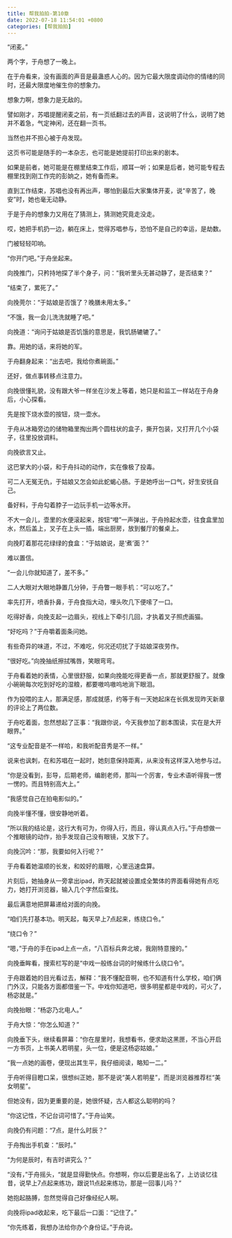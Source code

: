 ```yaml
---
title: 帮我拍拍-第10章
date: 2022-07-18 11:54:01 +0800
categories: [帮我拍拍]
---
```


“闭麦。”

两个字，于舟想了一晚上。

在于舟看来，没有画面的声音是最蛊惑人心的。因为它最大限度调动你的情绪的同时，还最大限度地催生你的想象力。

想象力啊，想象力是无敌的。

譬如刚才，苏唱提醒闭麦之前，有一页纸翻过去的声音，这说明了什么，说明了她并不着急，气定神闲，还在翻一页书。

当然也并不担心被于舟发现。

这页书可能是随手的一本杂志，也可能是她提前打印出来的剧本。

如果是前者，她可能是在棚里结束工作后，顺耳一听；如果是后者，她可能专程去棚里找到刚工作完的彭姠之，她有备而来。

直到工作结束，苏唱也没有再出声，哪怕到最后大家集体开麦，说“辛苦了，晚安”时，她也毫无动静。

于是于舟的想象力又用在了猜测上，猜测她究竟走没走。

哎，她把手机扔一边，躺在床上，觉得苏唱参与，恐怕不是自己的幸运，是劫数。

门被轻轻叩响。

“你开门吧。”于舟坐起来。

向挽推门，只矜持地探了半个身子，问：“我听里头无甚动静了，是否结束？”

“结束了，累死了。”

向挽莞尔：“于姑娘是否饿了？晚膳未用太多。”

“不饿，我一会儿洗洗就睡了吧。”

向挽道：“询问于姑娘是否饥饿的意思是，我饥肠辘辘了。”

靠。用她的话，来将她的军。

于舟翻身起来：“出去吧，我给你煮碗面。”

还好，做点事转移点注意力。

向挽很懂礼貌，没有跟大爷一样坐在沙发上等着，她只是和监工一样站在于舟身后，小心探看。

先是按下烧水壶的按钮，烧一壶水。

于舟从冰箱旁边的储物箱里掏出两个圆柱状的盒子，撕开包装，又打开几个小袋子，往里投放调料。

向挽欲言又止。

这巴掌大的小袋，和于舟抖动的动作，实在像极了投毒。

可二人无冤无仇，于姑娘又怎会如此蛇蝎心肠。于是她呼出一口气，好生安抚自己。

备好料，于舟勾着脖子一边玩手机一边等水开。

不大一会儿，壶里的水便滚起来，按钮“噔”一声弹出，于舟拎起水壶，往食盒里加水，然后盖上，叉子在上头一插，端出厨房，放到餐厅的餐桌上。

向挽盯着那花花绿绿的食盒：“于姑娘说，是‘煮’面？”

难以置信。

“一会儿你就知道了，差不多。”

二人大眼对大眼地静置几分钟，于舟瞥一眼手机：“可以吃了。”

率先打开，喷香扑鼻，于舟食指大动，埋头吹几下便嗦了一口。

吃得好香，向挽支起一边眉头，视线上下牵引几回，才执着叉子照虎画猫。

“好吃吗？”于舟嚼着面条问她。

有些奇异的味道，不过，不难吃，何况还叨扰了于姑娘深夜劳作。

“很好吃。”向挽抽纸擦拭嘴唇，笑眼弯弯。

于舟看着她的表情，心里很舒服，如果向挽能吃得更香一点，那就更舒服了。就像小碗碗每次吃到好吃的湿粮，都要嗷呜嗷呜地淌下眼泪。

作为投喂的主人，那满足感，那成就感，约等于有一天她起床在长佩发现昨天新章的评论上了两位数。

于舟吃着面，忽然想起了正事：“我跟你说，今天我参加了剧本围读，实在是大开眼界。”

“这专业配音是不一样哈，和我听配音秀是不一样。”

说来也讽刺，在和苏唱在一起时，她刻意保持距离，从来没有这样深入地参与过。

“你是没看到，彭导，后期老师，编剧老师，那叫一个厉害，专业术语听得我一愣一愣的。而且特别高大上。”

“我感觉自己在拍电影似的。”

向挽半懂不懂，很安静地听着。

“所以我的结论是，这行大有可为，你得入行，而且，得认真点入行。”于舟想做一个推眼镜的动作，抬手发现自己没有眼镜，又放下了。

向挽沉吟：“那，我要如何入行呢？”

于舟看着她温顺的长发，和姣好的眉眼，心里迅速盘算。

片刻后，她抽身从一旁拿出ipad，昨天起就被设置成全繁体的界面看得她有点吃力，她打开浏览器，输入几个字然后查找。

最后满意地把屏幕递给对面的向挽。

“咱们先打基本功。明天起，每天早上7点起来，练绕口令。”

“绕口令？”

“嗯，”于舟的手在ipad上点一点，“八百标兵奔北坡，我刚特意搜的。”

向挽垂眸看，搜索栏写的是“中戏一般练台词的时候练什么绕口令”。

于舟跟着她的目光看过去，解释：“我不懂配音啊，也不知道有什么学校，咱们俩门外汉，只能各方面都借鉴一下。中戏你知道吧，很多明星都是中戏的，可火了，杨宓就是。”

向挽抬眼：“杨宓乃北电人。”

于舟大惊：“你怎么知道？”

向挽垂下头，继续看屏幕：“你在屋里时，我想看书，便求助这黑匣，不当心开启一方书页，上书美人若明星，头一位，便是这杨宓姑娘。”

“我一点她的画卷，便现出其生平，我仔细阅读，略知一二。”

于舟听得目瞪口呆，很想纠正她，那不是说“美人若明星”，而是浏览器推荐栏“美女明星”。

但她没有，因为更重要的是，她很怀疑，古人都这么聪明的吗？

“你这记性，不记台词可惜了。”于舟讪笑。

向挽仍有问题：“7点，是什么时辰？”

于舟掏出手机查：“辰时。”

“为何是辰时，有吉时讲究么？”

“没有，”于舟摇头，“就是显得勤快点。你想啊，你以后要是出名了，上访谈忆往昔，说早上7点起来练功，跟说11点起来练功，那是一回事儿吗？”

她抱起胳膊，忽然觉得自己好像经纪人啊。

向挽将ipad收起来，吃下最后一口面：“记住了。”

“你先练着，我想办法给你办个身份证。”于舟说。

